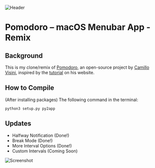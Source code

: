 ![Header](header.png)

# Pomodoro – macOS Menubar App - Remix

## Background

This is my clone/remix of [Pomodoro](https://github.com/visini/pomodoro/), an open-source project by [Camillo Visini](https://camillovisini.com), inspired by the [tutorial](https://camillovisini.com/article/create-macos-menu-bar-app-pomodoro/) on his website.

## How to Compile

(After installing packages) The following command in the terminal:

`python3 setup.py py2app`

## Updates

- Halfway Notification (Done!)
- Break Mode (Done!)
- More Interval Options (Done!)
- Custom Intervals (Coming Soon)

![Screenshot](screenshot.png)
